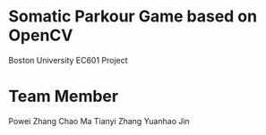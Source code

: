 # Somatic Parkour Game based on OpenCV
Boston University EC601 Project
# Team Member
Powei Zhang
Chao Ma
Tianyi Zhang
Yuanhao Jin
